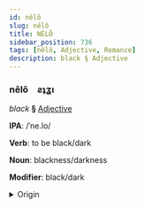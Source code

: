 ```yaml
---
id: nêlô
slug: nêlô
title: NÊLÔ
sidebar_position: 736
tags: [nêlô, Adjective, Romance]
description: black § Adjective
---
```


### nêlô&emsp;<span kind="abugida">ƨʇʓı</span>

*black* **§** [Adjective](../../tags/Adjective)

**IPA**: /ˈne.lo/

**Verb**: to be black/dark

**Noun**: blackness/darkness

**Modifier**: black/dark

<details>
    <summary>Origin</summary>
    Italian nero /ˈne.ro/<br/>
    <em>Romance Language Family</em>
</details>